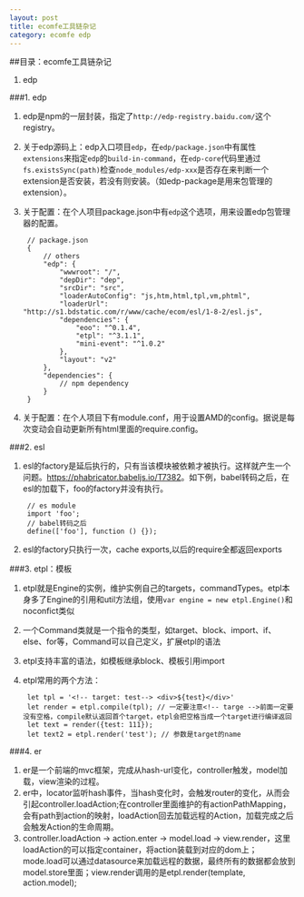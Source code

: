 ```yaml
---
layout: post
title: ecomfe工具链杂记
category: ecomfe edp
---
```


##目录：ecomfe工具链杂记
1. edp

<!--break-->

###1. edp
1. edp是npm的一层封装，指定了`http://edp-registry.baidu.com/`这个registry。
2. 关于edp源码上：edp入口项目`edp`，在`edp/package.json`中有属性`extensions`来指定`edp`的`build-in-command`，在`edp-core`代码里通过`fs.existsSync(path)`检查`node_modules/edp-xxx`是否存在来判断一个extension是否安装，若没有则安装。（如edp-package是用来包管理的extension）。
3. 关于配置：在个人项目package.json中有`edp`这个选项，用来设置edp包管理器的配置。

		// package.json
		{
		    // others
		    "edp": {
		        "wwwroot": "/",
		        "depDir": "dep",
		        "srcDir": "src",
		        "loaderAutoConfig": "js,htm,html,tpl,vm,phtml",
		        "loaderUrl": "http://s1.bdstatic.com/r/www/cache/ecom/esl/1-8-2/esl.js",
		        "dependencies": {
		            "eoo": "^0.1.4",
		            "etpl": "^3.1.1",
		            "mini-event": "^1.0.2"
		        },
		        "layout": "v2"
		    },
		    "dependencies": {
		    	// npm dependency
		    }
		}


4. 关于配置：在个人项目下有module.conf，用于设置AMD的config。据说是每次变动会自动更新所有html里面的require.config。


###2. esl
1. esl的factory是延后执行的，只有当该模块被依赖才被执行。这样就产生一个问题。<https://phabricator.babeljs.io/T7382>。如下例，babel转码之后，在esl的加载下，foo的factory并没有执行。

		// es module
		import 'foo';
		// babel转码之后
		define(['foo'], function () {});

2. esl的factory只执行一次，cache exports,以后的require全都返回exports

###3. etpl：模板
1. etpl就是Engine的实例，维护实例自己的targets，commandTypes。etpl本身多了Engine的引用和util方法组，使用`var engine = new etpl.Engine()`和noconfict类似
2. 一个Command类就是一个指令的类型，如target、block、import、if、else、for等，Command可以自己定义，扩展etpl的语法
3. etpl支持丰富的语法，如模板继承block、模板引用import
4. etpl常用的两个方法：

		let tpl = '<!-- target: test--> <div>${test}</div>'
		let render = etpl.compile(tpl); // 一定要注意<!-- targe -->前面一定要没有空格，compile默认返回首个target，etpl会把空格当成一个target进行编译返回
		let text = render({test: 111});
		let text2 = etpl.render('test'); // 参数是target的name

###4. er
1. er是一个前端的mvc框架，完成从hash-url变化，controller触发，model加载，view渲染的过程。
2. er中，locator监听hash事件，当hash变化时，会触发router的变化，从而会引起controller.loadAction;在controller里面维护的有actionPathMapping，会有path到action的映射，loadAction回去加载远程的Action，加载完成之后会触发Action的生命周期。
3. controller.loadAction -> action.enter -> model.load -> view.render，这里loadAction的可以指定container，将action装载到对应的dom上；mode.load可以通过datasource来加载远程的数据，最终所有的数据都会放到model.store里面；view.render调用的是etpl.render(template, action.model);
